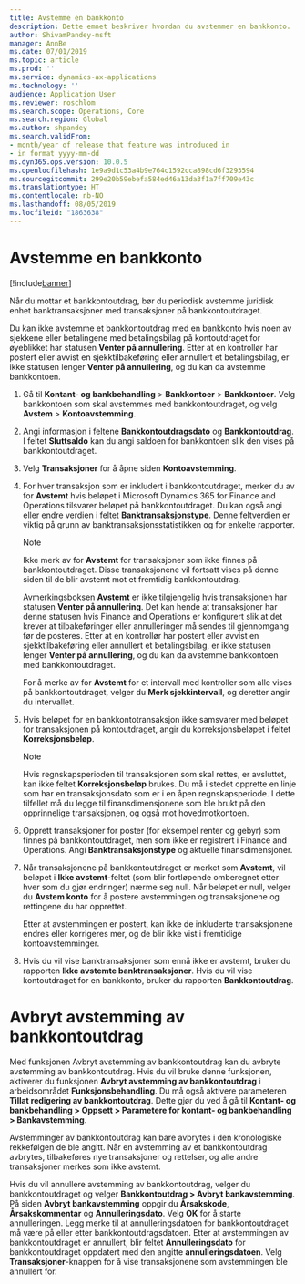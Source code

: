 ```yaml
---
title: Avstemme en bankkonto
description: Dette emnet beskriver hvordan du avstemmer en bankkonto.
author: ShivamPandey-msft
manager: AnnBe
ms.date: 07/01/2019
ms.topic: article
ms.prod: ''
ms.service: dynamics-ax-applications
ms.technology: ''
audience: Application User
ms.reviewer: roschlom
ms.search.scope: Operations, Core
ms.search.region: Global
ms.author: shpandey
ms.search.validFrom:
- month/year of release that feature was introduced in
- in format yyyy-mm-dd
ms.dyn365.ops.version: 10.0.5
ms.openlocfilehash: 1e9a9d1c53a4b9e764c1592cca898cd6f3293594
ms.sourcegitcommit: 299e20b59ebefa584ed46a13da3f1a7ff709e43c
ms.translationtype: HT
ms.contentlocale: nb-NO
ms.lasthandoff: 08/05/2019
ms.locfileid: "1863638"
---
```

# <a name="reconcile-a-bank-account"></a>Avstemme en bankkonto

[!include[banner](../includes/banner.md)]

Når du mottar et bankkontoutdrag, bør du periodisk avstemme juridisk enhet banktransaksjoner med transaksjoner på bankkontoutdraget.

Du kan ikke avstemme et bankkontoutdrag med en bankkonto hvis noen av sjekkene eller betalingene med betalingsbilag på kontoutdraget for øyeblikket har statusen **Venter på annullering**. Etter at en kontrollør har postert eller avvist en sjekktilbakeføring eller annullert et betalingsbilag, er ikke statusen lenger **Venter på annullering**, og du kan da avstemme bankkontoen.

1.  Gå til **Kontant- og bankbehandling** \> **Bankkontoer** \> **Bankkontoer**. Velg bankkontoen som skal avstemmes med bankkontoutdraget, og velg **Avstem** > **Kontoavstemming**.

2.  Angi informasjon i feltene **Bankkontoutdragsdato** og **Bankkontoutdrag**. I feltet **Sluttsaldo** kan du angi saldoen for bankkontoen slik den vises på bankkontoutdraget.

3.  Velg **Transaksjoner** for å åpne siden **Kontoavstemming**.

4.  For hver transaksjon som er inkludert i bankkontoutdraget, merker du av for **Avstemt** hvis beløpet i Microsoft Dynamics 365 for Finance and Operations tilsvarer beløpet på bankkontoutdraget. Du kan også angi eller endre verdien i feltet **Banktransaksjonstype**. Denne feltverdien er viktig på grunn av banktransaksjonsstatistikken og for enkelte rapporter.
    

    > [!NOTE]
    > <P>Ikke merk av for <STRONG>Avstemt</STRONG> for transaksjoner som ikke finnes på bankkontoutdraget. Disse transaksjonene vil fortsatt vises på denne siden til de blir avstemt mot et fremtidig bankkontoutdrag.</P>
    > <P>Avmerkingsboksen <STRONG>Avstemt</STRONG> er ikke tilgjengelig hvis transaksjonen har statusen <STRONG>Venter på annullering</STRONG>. Det kan hende at transaksjoner har denne statusen hvis Finance and Operations er konfigurert slik at det krever at tilbakeføringer eller annulleringer må sendes til gjennomgang før de posteres. Etter at en kontrollør har postert eller avvist en sjekktilbakeføring eller annullert et betalingsbilag, er ikke statusen lenger <STRONG>Venter på annullering</STRONG>, og du kan da avstemme bankkontoen med bankkontoutdraget.</P>

    
    For å merke av for **Avstemt** for et intervall med kontroller som alle vises på bankkontoutdraget, velger du **Merk sjekkintervall**, og deretter angir du intervallet.

5.  Hvis beløpet for en bankkontotransaksjon ikke samsvarer med beløpet for transaksjonen på kontoutdraget, angir du korreksjonsbeløpet i feltet **Korreksjonsbeløp**.
    

    > [!NOTE]
    > <P>Hvis regnskapsperioden til transaksjonen som skal rettes, er avsluttet, kan ikke feltet <STRONG>Korreksjonsbeløp</STRONG> brukes. Du må i stedet opprette en linje som har en transaksjonsdato som er i en åpen regnskapsperiode. I dette tilfellet må du legge til finansdimensjonene som ble brukt på den opprinnelige transaksjonen, og også mot hovedmotkontoen.</P>



6.  Opprett transaksjoner for poster (for eksempel renter og gebyr) som finnes på bankkontoutdraget, men som ikke er registrert i Finance and Operations. Angi **Banktransaksjonstype** og aktuelle finansdimensjoner.

7.  Når transaksjonene på bankkontoutdraget er merket som **Avstemt**, vil beløpet i **Ikke avstemt**-feltet (som blir fortløpende omberegnet etter hver som du gjør endringer) nærme seg null. Når beløpet er null, velger du **Avstem konto** for å postere avstemmingen og transaksjonene og rettingene du har opprettet.
    
    Etter at avstemmingen er postert, kan ikke de inkluderte transaksjonene endres eller korrigeres mer, og de blir ikke vist i fremtidige kontoavstemminger.

8.  Hvis du vil vise banktransaksjoner som ennå ikke er avstemt, bruker du rapporten **Ikke avstemte banktransaksjoner**. Hvis du vil vise kontoutdraget for en bankkonto, bruker du rapporten **Bankkontoutdrag**.

# <a name="cancel-bank-statement-reconciliation"></a>Avbryt avstemming av bankkontoutdrag 

Med funksjonen Avbryt avstemming av bankkontoutdrag kan du avbryte avstemming av bankkontoutdrag. Hvis du vil bruke denne funksjonen, aktiverer du funksjonen **Avbryt avstemming av bankkontoutdrag** i arbeidsområdet **Funksjonsbehandling**. Du må også aktivere parameteren **Tillat redigering av bankkontoutdrag**. Dette gjør du ved å gå til **Kontant- og bankbehandling > Oppsett > Parametere for kontant- og bankbehandling > Bankavstemming**.
 
Avstemminger av bankkontoutdrag kan bare avbrytes i den kronologiske rekkefølgen de ble angitt. Når en avstemming av et bankkontoutdrag avbrytes, tilbakeføres nye transaksjoner og rettelser, og alle andre transaksjoner merkes som ikke avstemt.
 
Hvis du vil annullere avstemming av bankkontoutdrag, velger du bankkontoutdraget og velger **Bankkontoutdrag > Avbryt bankavstemming**. På siden **Avbryt bankavstemming** oppgir du **Årsakskode**, **Årsakskommentar** og **Annulleringsdato**. Velg **OK** for å starte annulleringen. Legg merke til at annulleringsdatoen for bankkontoutdraget må være på eller etter bankkontoutdragsdatoen. Etter at avstemmingen av bankkontoutdraget er annullert, blir feltet **Annulleringsdato** for bankkontoutdraget oppdatert med den angitte **annulleringsdatoen**. Velg **Transaksjoner**-knappen for å vise transaksjonene som avstemmingen ble annullert for.
